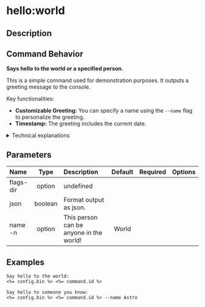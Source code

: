 <!-- This file has been generated with command 'sf hardis:doc:plugin:generate'. Please do not update it manually or it may be overwritten -->
# hello:world

## Description


## Command Behavior

**Says hello to the world or a specified person.**

This is a simple command used for demonstration purposes. It outputs a greeting message to the console.

Key functionalities:

- **Customizable Greeting:** You can specify a name using the `--name` flag to personalize the greeting.
- **Timestamp:** The greeting includes the current date.

<details markdown="1">
<summary>Technical explanations</summary>

The command's technical implementation involves:

- **Flag Parsing:** It parses the `--name` flag to get the recipient of the greeting.
- **Date Retrieval:** It gets the current date using `new Date().toDateString()`.
- **Console Output:** It constructs the greeting message using the provided name and the current date, and then logs it to the console using `this.log()`.
</details>


## Parameters

|Name|Type|Description|Default|Required|Options|
|:---|:--:|:----------|:-----:|:------:|:-----:|
|flags-dir|option|undefined||||
|json|boolean|Format output as json.||||
|name<br/>-n|option|This person can be anyone in the world!|World|||

## Examples

```shell
Say hello to the world:
<%= config.bin %> <%= command.id %>
```

```shell
Say hello to someone you know:
<%= config.bin %> <%= command.id %> --name Astro
```


